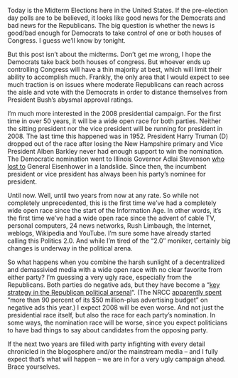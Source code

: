 Today is the Midterm Elections here in the United States. If the
pre-election day polls are to be believed, it looks like good news for
the Democrats and bad news for the Republicans. The big question is
whether the news is good/bad enough for Democrats to take control of one
or both houses of Congress. I guess we’ll know by tonight.

But this post isn’t about the midterms. Don’t get me wrong, I hope the
Democrats take back both houses of congress. But whoever ends up
controlling Congress will have a thin majority at best, which will limit
their ability to accomplish much. Frankly, the only area that I would
expect to see much traction is on issues where moderate Republicans can
reach across the aisle and vote with the Democrats in order to distance
themselves from President Bush’s abysmal approval ratings.

I’m much more interested in the 2008 presidential campaign. For the
first time in over 50 years, it will be a wide open race for both
parties. Neither the sitting president nor the vice president will be
running for president in 2008. The last time this happened was in 1952.
President Harry Truman (D) dropped out of the race after losing the New
Hampshire primary and Vice President Alben Barkley never had enough
support to win the nomination. The Democratic nomination went to
Illinois Governor Adlai Stevenson [who lost
to](http://en.wikipedia.org/wiki/United_States_presidential_election%2C_1952)
General Eisenhower in a landslide. Since then, the incumbent president
or vice president has always been his party’s nominee for president.

Until now. Well, until two years from now at any rate. So while not
completely unprecedented, this is the first time we’ve had a completely
wide open race since the start of the Information Age. In other words,
it’s the first time we’ve had a wide open race since the advent of cable
TV, personal computers, 24 news networks, Rush Limbaugh, the Internet,
weblogs, Wikipedia and YouTube. I’m sure some have already started
calling this Politics 2.0. And while I’m tired of the “2.0″ moniker,
certainly big changes is underway in the political arena.

So what happens when you combine the harsh sunlight of a decentralized
and demassivied media with a wide open race with no clear favorite from
either party? I’m guessing a very ugly race, especially from the
Republicans. Both parties do negative ads, but they have become a “[key
strategy in the Republican political
arsenal](http://www.latimes.com/news/politics/la-na-negads26sep26,1,1883432.story?coll=la-headlines-politics)“.
(The NRCC [apparently
spent](http://www.washingtonpost.com/wp-dyn/content/article/2006/09/09/AR2006090901079_pf.html)
“more than 90 percent of its \$50 million-plus advertising budget” on
negative ads this year.) I expect 2008 will be even worse. And not just
the presidential race itself, but also the race for each party’s
nomination. In some ways, the nomination race will be worse, since you
expect politicians to have bad things to say about candidates from the
opposing party.

If the next two years are filled with party infighting with every detail
chronicled in the blogosphere and/or the mainstream media – and I fully
expect that’s what will happen – we are in for a very ugly campaign
ahead. Brace yourselves.  
